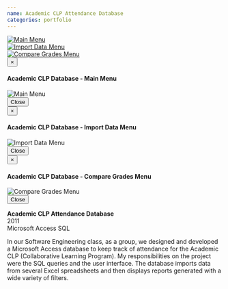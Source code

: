 ```yaml
---
name: Academic CLP Attendance Database
categories: portfolio
---
```


<div class="row">
  <div class="col-xs-6 col-md-3">
    <a href="#" class="thumbnail" data-toggle="modal" data-target="#modal1">
      <img src="{{ site.url }}/assets/images/academic_clp_screenshot1.png" alt="Main Menu">
    </a>
  </div>
  <div class="col-xs-6 col-md-3">
    <a href="#" class="thumbnail" data-toggle="modal" data-target="#modal2">
      <img src="{{ site.url }}/assets/images/academic_clp_screenshot2.png" alt="Import Data Menu">
    </a>
  </div>
  <div class="col-xs-6 col-md-3">
    <a href="#" class="thumbnail" data-toggle="modal" data-target="#modal3">
      <img src="{{ site.url }}/assets/images/academic_clp_screenshot3.png" alt="Compare Grades Menu">
    </a>
  </div>
</div>

<!-- Modal 1 -->
<div class="modal fade" id="modal1" tabindex="-1" role="dialog" aria-labelledby="myModalLabel">
  <div class="modal-dialog" role="document">
    <div class="modal-content">
      <div class="modal-header">
        <button type="button" class="close" data-dismiss="modal" aria-label="Close"><span aria-hidden="true">&times;</span></button>
        <h4 class="modal-title" id="myModalLabel">Academic CLP Database - Main Menu</h4>
      </div>
      <div class="modal-body">
        <img src="{{ site.url }}/assets/images/academic_clp_screenshot1.png" alt="Main Menu">
      </div>
      <div class="modal-footer">
        <button type="button" class="btn btn-default" data-dismiss="modal">Close</button>
      </div>
    </div>
  </div>
</div>

<!-- Modal 2 -->
<div class="modal fade" id="modal2" tabindex="-1" role="dialog" aria-labelledby="myModalLabel">
  <div class="modal-dialog" role="document">
    <div class="modal-content">
      <div class="modal-header">
        <button type="button" class="close" data-dismiss="modal" aria-label="Close"><span aria-hidden="true">&times;</span></button>
        <h4 class="modal-title" id="myModalLabel">Academic CLP Database - Import Data Menu</h4>
      </div>
      <div class="modal-body">
        <img src="{{ site.url }}/assets/images/academic_clp_screenshot2.png" alt="Import Data Menu">
      </div>
      <div class="modal-footer">
        <button type="button" class="btn btn-default" data-dismiss="modal">Close</button>
      </div>
    </div>
  </div>
</div>

<!-- Modal 3 -->
<div class="modal fade" id="modal3" tabindex="-1" role="dialog" aria-labelledby="myModalLabel">
  <div class="modal-dialog" role="document">
    <div class="modal-content">
      <div class="modal-header">
        <button type="button" class="close" data-dismiss="modal" aria-label="Close"><span aria-hidden="true">&times;</span></button>
        <h4 class="modal-title" id="myModalLabel">Academic CLP Database - Compare Grades Menu</h4>
      </div>
      <div class="modal-body">
        <img src="{{ site.url }}/assets/images/academic_clp_screenshot3.png" alt="Compare Grades Menu">
      </div>
      <div class="modal-footer">
        <button type="button" class="btn btn-default" data-dismiss="modal">Close</button>
      </div>
    </div>
  </div>
</div>

**Academic CLP Attendance Database** <br />
2011<br />
<span class="label label-danger">Microsoft Access</span>
<span class="label label-danger">SQL</span><br />

In our Software Engineering class, as a group, we designed and developed a
Microsoft Access database to keep track of attendance for the Academic CLP (Collaborative Learning Program).
My responsibilities on the project were the SQL queries and the user interface. The
database imports data from several Excel spreadsheets and then displays reports
generated with a wide variety of filters.
